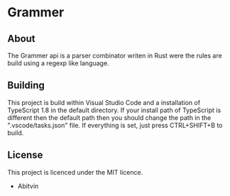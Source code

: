 Grammer
=======

About
-----
The Grammer api is a parser combinator writen in Rust were the rules are build using a regexp like language.

Building
--------
This project is build within Visual Studio Code and a installation of TypeScript 1.8 in the default directory.
If your install path of TypeScript is different then the default path then you should change the path in the ".vscode/tasks.json" file.
If everything is set, just press CTRL+SHIFT+B to build.

License
-------
This project is licenced under the MIT licence.

- Abitvin